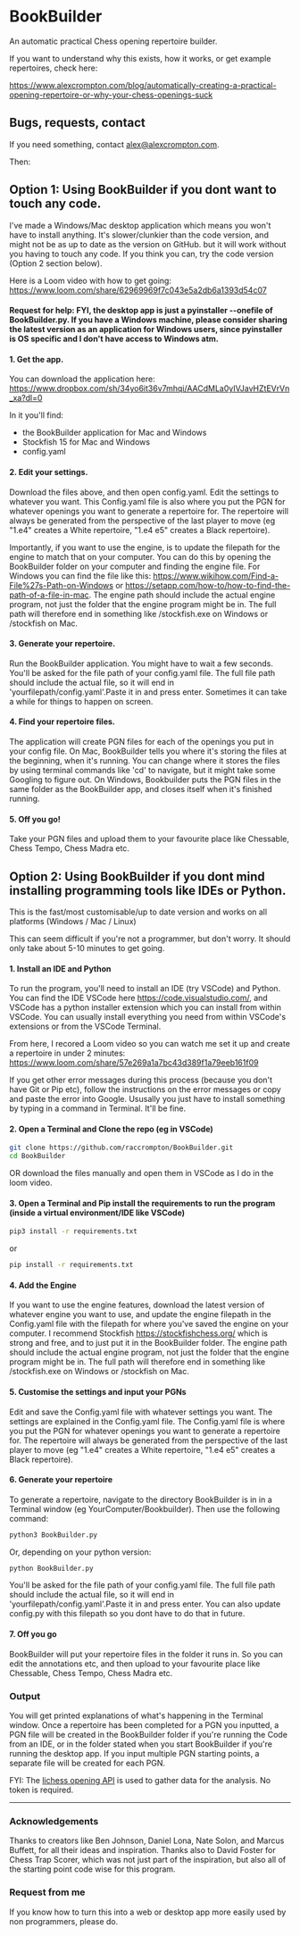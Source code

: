 

# BookBuilder
An automatic practical Chess opening repertoire builder.


If you want to understand why this exists, how it works, or get example repertoires, check here:

https://www.alexcrompton.com/blog/automatically-creating-a-practical-opening-repertoire-or-why-your-chess-openings-suck


## Bugs, requests, contact
If you need something, contact alex@alexcrompton.com.

Then:

<!-- INSTALLATION -->
## Option 1: Using BookBuilder if you dont want to touch any code.


I've made a Windows/Mac desktop application which means you won't have to install anything. It's slower/clunkier than the code version, and might not be as up to date as the version on GitHub. but it will work without you having to touch any code. If you think you can, try the code version (Option 2 section below).

Here is a Loom video with how to get going: https://www.loom.com/share/62969969f7c043e5a2db6a1393d54c07


#### Request for help: FYI, the desktop app is just a pyinstaller --onefile of BookBuilder.py. If you have a Windows machine, please consider sharing the latest version as an application for Windows users, since pyinstaller is OS specific and I don't have access to Windows atm.



#### 1. Get the app.


You can download the application here: https://www.dropbox.com/sh/34yo6it36v7mhqi/AACdMLa0yIVJavHZtEVrVn_xa?dl=0


In it you'll find:
- the BookBuilder application for Mac and Windows
- Stockfish 15 for Mac and Windows
- config.yaml

#### 2. Edit your settings.


Download the files above, and then open config.yaml. Edit the settings to whatever you want. This Config.yaml file is also where you put the PGN for whatever openings you want to generate a repertoire for. The repertoire will always be generated from the perspective of the last player to move (eg "1.e4" creates a White repertoire, "1.e4 e5" creates a Black repertoire).


Importantly, if you want to use the engine, is to update the filepath for the engine to match that on your computer. You can do this by opening the BookBuilder folder on your computer and finding the engine file. For Windows you can find the file like this: https://www.wikihow.com/Find-a-File%27s-Path-on-Windows or https://setapp.com/how-to/how-to-find-the-path-of-a-file-in-mac.
The engine path should include the actual engine program, not just the folder that the engine program might be in. The full path will therefore end in something like /stockfish.exe on Windows or /stockfish on Mac.


#### 3. Generate your repertoire.


Run the BookBuilder application. You might have to wait a few seconds. You'll be asked for the file path of your config.yaml file. The full file path should include the actual file, so it will end in 'yourfilepath/config.yaml'.Paste it in and press enter. Sometimes it can take a while for things to happen on screen.

#### 4. Find your repertoire files.


The application will create PGN files for each of the openings you put in your config file. On Mac, BookBuilder tells you where it's storing the files at the beginning, when it's running. You can change where it stores the files by using terminal commands like 'cd' to navigate, but it might take some Googling to figure out. On Windows, Bookbuilder puts the PGN files in the same folder as the BookBuilder app, and closes itself when it's finished running.


#### 5. Off you go!

Take your PGN files and upload them to your favourite place like Chessable, Chess Tempo, Chess Madra etc.




<!-- INSTALLATION -->
## Option 2: Using BookBuilder if you dont mind installing programming tools like IDEs or Python.

This is the fast/most customisable/up to date version and works on all platforms (Windows / Mac / Linux)

This can seem difficult if you're not a programmer, but don't worry. It should only take about 5-10 minutes to get going.

#### 1. Install an IDE and Python

To run the program, you'll need to install an IDE (try VSCode) and Python. You can find the IDE VSCode here https://code.visualstudio.com/, and VSCode has a python installer extension which you can install from within VSCode. You can usually  install everything you need from within VSCode's extensions or from the VSCode Terminal.

From here, I recored a Loom video so you can watch me set it up and create a repertoire in under 2 minutes: https://www.loom.com/share/57e269a1a7bc43d389f1a79eeb161f09

If you get other error messages during this process (because you don't have Git or Pip etc), follow the instructions on the error messages or copy and paste the error into Google. Ususally you just have to install something by typing in a command in Terminal. It'll be fine.



#### 2. Open a Terminal and Clone the repo (eg in VSCode)


   ```sh
   git clone https://github.com/raccrompton/BookBuilder.git
   cd BookBuilder
   ```
   OR
   download the files manually and open them in VSCode as I do in the loom video.
   
   

#### 3. Open a Terminal and Pip install the requirements to run the program (inside a virtual environment/IDE like VSCode)

   ```sh
   pip3 install -r requirements.txt
   ```
   
   or
   
   ```sh
   pip install -r requirements.txt
   ```


#### 4. Add the Engine

If you want to use the engine features, download the latest version of whatever engine you want to use, and update the engine filepath in the Config.yaml file with the filepath for where you've saved the engine on your computer. I recommend Stockfish https://stockfishchess.org/ which is strong and free, and to just put it in the BookBuilder folder. The engine path should include the actual engine program, not just the folder that the engine program might be in. The full path will therefore end in something like /stockfish.exe on Windows or /stockfish on Mac.


#### 5. Customise the settings and input your PGNs


Edit and save the Config.yaml file with whatever settings you want. The settings are explained in the Config.yaml file. The Config.yaml file is where you put the PGN for whatever openings you want to generate a repertoire for. The repertoire will always be generated from the perspective of the last player to move (eg "1.e4" creates a White repertoire, "1.e4 e5" creates a Black repertoire).


#### 6. Generate your repertoire


To generate a repertoire, navigate to the directory BookBuilder is in in a Terminal window (eg YourComputer/Bookbuilder). Then use the following command:

   ```sh
   python3 BookBuilder.py
   ```
Or, depending on your python version:

   ```sh
   python BookBuilder.py
   ```
You'll be asked for the file path of your config.yaml file. The full file path should include the actual file, so it will end in 'yourfilepath/config.yaml'.Paste it in and press enter. You can also update config.py with this filepath so you dont have to do that in future.


#### 7. Off you go
BookBuilder will put your repertoire files in the folder it runs in. So you can edit the annotations etc, and then upload to your favourite place like Chessable, Chess Tempo, Chess Madra etc.




### Output
You will get printed explanations of what's happening in the Terminal window. Once a repertoire has been completed for a PGN you inputted, a PGN file will be created in the BookBuilder folder if you're running the Code from an IDE, or in the folder stated when you start BookBuilder if you're running the desktop app. If you input multiple PGN starting points, a separate file will be created for each PGN.

FYI:
The [lichess opening API](https://lichess.org/api) is used to gather data for the analysis. No token is required.

---
<!-- ACKNOWLEDGEMENTS -->
### Acknowledgements

Thanks to creators like Ben Johnson, Daniel Lona, Nate Solon, and Marcus Buffett, for all their ideas and inspiration. Thanks also to David Foster for Chess Trap Scorer, which was not just part of the inspiration, but also all of the starting point code wise for this program. 

### Request from me
If you know how to turn this into a web or desktop app more easily used by non programmers, please do.
